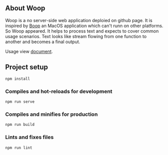 ## About Woop

Woop is a no server-side web application deploied on github page.
It is inspired by [Boop](https://boop.okat.best/) an MacOS application which can't runn
on other platforms.
So Woop appeared. It helps to process text and expects to cover common usage scenarios.
Text looks like stream flowing from one function to another and becomes a final output.

Usage view [document](https://bytebitter.com/doc.html).

## Project setup

```
npm install
```

### Compiles and hot-reloads for development

```
npm run serve
```

### Compiles and minifies for production

```
npm run build
```

### Lints and fixes files

```
npm run lint
```
